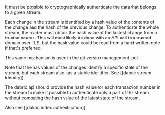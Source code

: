 It must be possible to cryptographically authenticate the data that belongs to a given stream.

Each change in the stream is identified by a hash value of the contents of the change and the hash of the previous change. To authenticate the whole stream, the reader must obtain the hash value of the lastest change from a trusted source. This will most likely be done with an API call to a trusted domain over TLS, but the hash value could be read from a hand written note if that's preferred.

This same mechanism is used in the git version management tool.

Note that the has values of the changes identify a specific state of the stream, but each stream also has a stable identifier. See [[dabric stream identity]].

The dabric api should provide the hash value for each transaction number in the stream to make it possible to authenticate only a part of the stream without computing the hash value of the latest state of the stream.

Also see [[dabric index authentication]]
